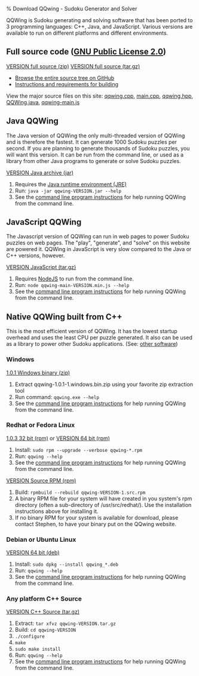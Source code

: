 % Download QQwing - Sudoku Generator and Solver

QQWing is Sudoku generating and solving software that has been ported to 3 programming
languages: C++, Java, and JavaScript.   Various versions are available to run on different
platforms and different environments.

## Full source code ([GNU Public License 2.0](about.html))

<div class=downloadsection><div class=downloadsubsection><div>
<a class=button href="https://github.com/stephenostermiller/qqwing/archive/vVERSION.zip">VERSION full source (zip)</a>
<a class=button href="https://github.com/stephenostermiller/qqwing/archive/vVERSION.zip">VERSION full source (tar.gz)</a>
</div>

 - [Browse the entire source tree on GitHub](https://github.com/stephenostermiller/qqwing)
 - [Instructions and requirements for building](build.html)

View the major source files on this site:
[qqwing.cpp](qqwing.cpp.html),
[main.cpp](main.cpp.html),
[qqwing.hpp](qqwing.hpp.html),
[QQWing.java](QQWing.java.html),
[qqwing-main.js](qqwing-main.js.html)

</div></div>

## Java QQWing

The Java version of QQWing the only multi-threaded version of QQWing and is therefore the fastest.   It can generate
1000 Sudoku puzzles per second.  If you are planning to generate thousands of Sudoku puzzles, you will want this version.
It can be run from the command line, or used as a library from other Java programs to generate or solve
Sudoku puzzles.

<div class=downloadsection><div class=downloadsubsection>
<a class=button href="qqwing-VERSION.jar">VERSION Java archive (jar)</a>

 1. Requires the [Java runtime environment (JRE)](https://www.java.com/en/download/index.jsp)
 1. Run: `java -jar qqwing-VERSION.jar --help`
 1. See the [command line program instructions](instructions.html) for help running QQWing from the command line.

</div></div>

## JavaScript QQWing

The Javascript version of QQWing can run in web pages to power Sudoku puzzles on web pages.   The "play", "generate",
and "solve" on this website are powered it.  QQWing in JavaScript is very slow compared to the Java or C++ versions, however.

<div class=downloadsection><div class=downloadsubsection>
<a class=button href="qqwing-js-VERSION.tar.gz">VERSION JavaScript (tar.gz)</a>

 1. Requires [NodeJS](http://nodejs.org/) to run from the command line.
 1. Run: `node qqwing-main-VERSION.min.js --help`
 1. See the [command line program instructions](instructions.html) for help running QQWing from the command line.

</div></div>

## Native QQWing built from C++

This is the most efficient version of QQWing.  It has the lowest startup overhead and uses the least CPU per puzzle
generated. It also can be used as a library to power other Sudoku applications. (See:
[other software](software.html))

<div class=downloadsection><div class=downloadsubsection>

### Windows

<a class=button href="qqwing-1.0.1-1.windows.bin.zip">1.0.1 Windows binary (zip)</a>

 1. Extract qqwing-1.0.1-1.windows.bin.zip using your favorite zip extraction tool
 1. Run command: `qqwing.exe --help`
 1. See the [command line program instructions](instructions.html) for help running QQWing from the command line.

</div><div class=downloadsubsection>

### Redhat or Fedora Linux

<a class=button href="qqwing-1.0.3-1.i686.rpm">1.0.3 32 bit (rpm)</a> or <a class=button href="qqwing-VERSION-1.x86_64.rpm">VERSION 64 bit (rpm)</a>

 1. Install: `sudo rpm --upgrade --verbose qqwing-*.rpm`
 1. Run: `qqwing --help`
 1. See the [command line program instructions](instructions.html) for help running QQWing from the command line.

<a class=button href="qqwing-VERSION-1.src.rpm">VERSION Source RPM (rpm)</a>

 1. Build: `rpmbuild --rebuild qqwing-VERSION-1.src.rpm`
 1. A binary RPM file for your system will have created in you system's rpm directory (often a sub-directory of /usr/src/redhat/).  Use the installation instructions above for installing it.
 1. If no binary RPM for your system is available for download, please contact Stephen, to have your binary put on the QQwing website.

</div><div class=downloadsubsection>

### Debian or Ubuntu Linux

<a class=button href="qqwing_VERSION-1_amd64.deb">VERSION 64 bit (deb)</a>

 1. Install: `sudo dpkg --install qqwing_*.deb`
 1. Run: `qqwing --help`
 1. See the [command line program instructions](instructions.html) for help running QQWing from the command line.

</div><div class=downloadsubsection>

### Any platform C++ Source
<a class=button href="qqwing-VERSION.tar.gz">VERSION C++ Source (tar.gz)</a>

 1. Extract: `tar xfvz qqwing-VERSION.tar.gz`
 1. Build: `cd qqwing-VERSION`
 1. `./configure`
 1. `make`
 1. `sudo make install`
 1. Run: `qqwing --help`
 1. See the [command line program instructions](instructions.html) for help running QQWing from the command line.

</div></div>
